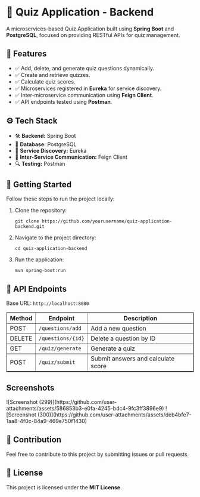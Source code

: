 <h1>📌 Quiz Application - Backend</h1>
    
<p>A microservices-based Quiz Application built using <strong>Spring Boot</strong> and <strong>PostgreSQL</strong>, focused on providing RESTful APIs for quiz management.</p>
    
<h2>📢 Features</h2>
    <ul>
        <li>✅ Add, delete, and generate quiz questions dynamically.</li>
        <li>✅ Create and retrieve quizzes.</li>
        <li>✅ Calculate quiz scores.</li>
        <li>✅ Microservices registered in <strong>Eureka</strong> for service discovery.</li>
        <li>✅ Inter-microservice communication using <strong>Feign Client</strong>.</li>
        <li>✅ API endpoints tested using <strong>Postman</strong>.</li>
    </ul>
<h2>⚙️ Tech Stack</h2>
    <ul>
        <li>🛠️ <strong>Backend:</strong> Spring Boot</li>
        <li>💾 <strong>Database:</strong> PostgreSQL</li>
        <li>🛜 <strong>Service Discovery:</strong> Eureka</li>
        <li>🔄 <strong>Inter-Service Communication:</strong> Feign Client</li>
        <li>🔍 <strong>Testing:</strong> Postman</li>
    </ul>
<h2>🚀 Getting Started</h2>
    <p>Follow these steps to run the project locally:</p>
    <ol>
        <li>Clone the repository:
            <pre><code>git clone https://github.com/yourusername/quiz-application-backend.git</code></pre>
        </li>
        <li>Navigate to the project directory:
            <pre><code>cd quiz-application-backend</code></pre>
        </li>
        <li>Run the application:
            <pre><code>mvn spring-boot:run</code></pre>
        </li>
    </ol>
    
<h2>📡 API Endpoints</h2>
    <p>Base URL: <code>http://localhost:8080</code></p>
    <table border="1" cellspacing="0" cellpadding="5">
        <tr>
            <th>Method</th>
            <th>Endpoint</th>
            <th>Description</th>
        </tr>
        <tr>
            <td>POST</td>
            <td><code>/questions/add</code></td>
            <td>Add a new question</td>
        </tr>
        <tr>
            <td>DELETE</td>
            <td><code>/questions/{id}</code></td>
            <td>Delete a question by ID</td>
        </tr>
        <tr>
            <td>GET</td>
            <td><code>/quiz/generate</code></td>
            <td>Generate a quiz</td>
        </tr>
        <tr>
            <td>POST</td>
            <td><code>/quiz/submit</code></td>
            <td>Submit answers and calculate score</td>
        </tr>
    </table>

<h2> Screenshots </h2>
![Screenshot (299)](https://github.com/user-attachments/assets/586853b3-e0fa-4245-bdc4-9fc3ff3896e9)
![Screenshot (300)](https://github.com/user-attachments/assets/deb4bfe7-1aa8-4f0c-84a9-469e750f1430)


<h2>🤝 Contribution</h2>
    <p>Feel free to contribute to this project by submitting issues or pull requests.</p>
    
<h2>📜 License</h2>
    <p>This project is licensed under the <strong>MIT License</strong>.</p>
